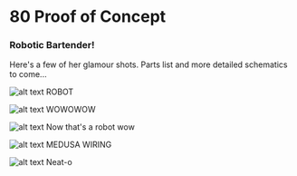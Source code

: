 # 80 Proof of Concept

### Robotic Bartender!
Here's a few of her glamour shots. Parts list and more detailed schematics to come...

![alt text](20250408_220319.jpg)
ROBOT

![alt text](20250408_220527.jpg)
WOWOWOW

![alt text](20250408_220552.jpg)
Now that's a robot wow

![alt text](20250408_220454.jpg)
MEDUSA WIRING

![alt text](20250408_220443.jpg)
Neat-o